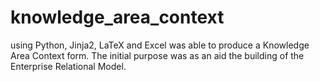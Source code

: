 # knowledge_area_context

using Python, Jinja2, LaTeX and Excel was able to produce a Knowledge Area Context form. The initial purpose was as an aid the building of the Enterprise Relational Model.
